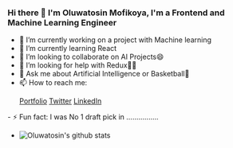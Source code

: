 ### Hi there 👋 I'm Oluwatosin Mofikoya, I'm a Frontend and Machine Learning Engineer


- 🔭 I’m currently working on a project with Machine learning
- 🌱 I’m currently learning React
- 👯 I’m looking to collaborate on AI Projects😄
- 🤔 I’m looking for help with Redux😬🥴
- 💬 Ask me about Artificial Intelligence or Basketball🏀
- 📫 How to reach me: <p>
  <a href="https://tosinmofi.netlify.app">Portfolio</a>
  <a href="https://twitter.com/kijalosit">Twitter</a>
  <a href="https://www.linkedin.com/in/oluwatosin-mofikoya-439a1a179/">LinkedIn</a>
</p>
- ⚡ Fun fact: I was No 1 draft pick in ................

- ![Oluwatosin's github stats](https://github-readme-stats.vercel.app/api?username=oluwatosin-ctrl&show_icons=true&theme=radical)


<!--

- [![Top Langs](https://github-readme-stats.vercel.app/api/top-langs/?username=oluwatosin-ctrl&layout=compact)](https://github.com/oluwatosin-ctrl/github-readme-stats)
**oluwatosin-ctrl/oluwatosin-ctrl** is a ✨ _special_ ✨ repository because its `README.md` (this file) appears on your GitHub profile.

Here are some ideas to get you started:

- 🔭 I’m currently working on a project with tensorflow
- 🌱 I’m currently learning java databases (SQL)
- 👯 I’m looking to collaborate on AI Projects😄
- 🤔 I’m looking for help with 
- 💬 Ask me about Artificial Intelligence
- 📫 How to reach me: Twitter @kijalosit
- 😄 Pronouns: ...
- ⚡ Fun fact: 
-->
